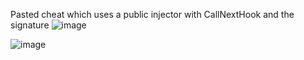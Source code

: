 Pasted cheat which uses a public injector with CallNextHook and the signature
![image](https://github.com/Kqlu666/PlanB-Dumped/assets/57631903/c905a0a3-f092-4f1f-b0ab-cec30e87c5e2)

![image](https://github.com/Kqlu666/PlanB-Dumped/assets/57631903/1496bdfb-93d3-4f20-81f5-3151da8c5cb4)

